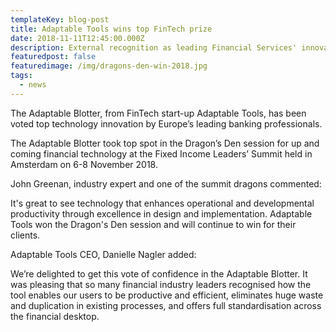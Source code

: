 ```yaml
---
templateKey: blog-post
title: Adaptable Tools wins top FinTech prize
date: 2018-11-11T12:45:00.000Z
description: External recognition as leading Financial Services' innovator
featuredpost: false
featuredimage: /img/dragons-den-win-2018.jpg
tags:
  - news
---
```


The Adaptable Blotter, from FinTech start-up Adaptable Tools, has been voted top technology innovation by Europe’s leading banking professionals.

The Adaptable Blotter took top spot in the Dragon’s Den session for up and coming financial technology at the Fixed Income Leaders’ Summit held in Amsterdam on 6-8 November 2018.

John Greenan, industry expert and one of the summit dragons commented:

It's great to see technology that enhances operational and developmental productivity through excellence in design and implementation. Adaptable Tools won the Dragon's Den session and will continue to win for their clients.

Adaptable Tools CEO, Danielle Nagler added:

We’re delighted to get this vote of confidence in the Adaptable Blotter. It was pleasing that so many financial industry leaders recognised how the tool enables our users to be productive and efficient, eliminates huge waste and duplication in existing processes, and offers full standardisation across the financial desktop.
